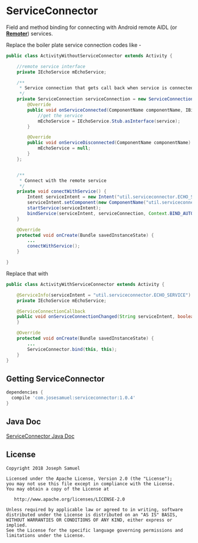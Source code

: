 ServiceConnector
============


Field and method binding for connecting with Android remote AIDL (or [**Remoter**](https://josesamuel.github.io/remoter/)) services.


Replace the boiler plate service connection codes like - 

```java
public class ActivityWithoutServiceConnector extends Activity {

    //remote service interface
    private IEchoService mEchoService;

    /**
     * Service connection that gets call back when service is connected
     */
    private ServiceConnection serviceConnection = new ServiceConnection() {
        @Override
        public void onServiceConnected(ComponentName componentName, IBinder service) {
            //get the service 
            mEchoService = IEchoService.Stub.asInterface(service);
        }

        @Override
        public void onServiceDisconnected(ComponentName componentName) {
            mEchoService = null;
        }
    };


    /**
     * Connect with the remote service
     */
    private void conectWithService() {
        Intent serviceIntent = new Intent("util.serviceconnector.ECHO_SERVICE");
        serviceIntent.setComponent(new ComponentName("util.serviceconnector.service", "util.serviceconnector.service.EchoService"));
        startService(serviceIntent);
        bindService(serviceIntent, serviceConnection, Context.BIND_AUTO_CREATE);
    }

    @Override
    protected void onCreate(Bundle savedInstanceState) {
        ...
        conectWithService();
    }

}
```



Replace that with

```java
public class ActivityWithServiceConnector extends Activity {

    @ServiceInfo(serviceIntent = "util.serviceconnector.ECHO_SERVICE")
    private IEchoService mEchoService;

    @ServiceConnectionCallback
    public void onServiceConnectionChanged(String serviceIntent, boolean connected) throws RemoteException {
    }

    @Override
    protected void onCreate(Bundle savedInstanceState) {
        ...
        ServiceConnector.bind(this, this);
    }
}
```



Getting ServiceConnector
--------

```groovy
dependencies {
  compile 'com.josesamuel:serviceconnector:1.0.4'
}
```

Java Doc
--------
<a href="https://josesamuel.github.io/serviceconnector/javadoc/">ServiceConnector Java Doc</a>


License
-------

    Copyright 2018 Joseph Samuel

    Licensed under the Apache License, Version 2.0 (the "License");
    you may not use this file except in compliance with the License.
    You may obtain a copy of the License at

       http://www.apache.org/licenses/LICENSE-2.0

    Unless required by applicable law or agreed to in writing, software
    distributed under the License is distributed on an "AS IS" BASIS,
    WITHOUT WARRANTIES OR CONDITIONS OF ANY KIND, either express or implied.
    See the License for the specific language governing permissions and
    limitations under the License.



